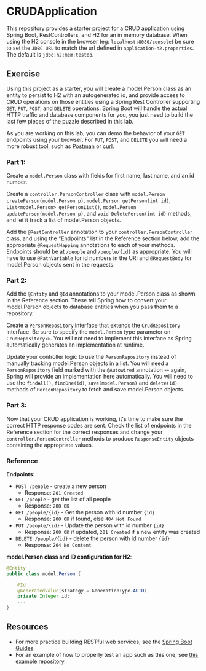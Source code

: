 # CRUDApplication

This repository provides a starter project for a CRUD application using Spring Boot, RestControllers, and H2 for an in memory database. When using the H2 console in the browser (eg: `localhost:8080/console`) be sure to set the `JDBC URL` to match the url defined in `application-h2.properties`. The default is `jdbc:h2:mem:testdb`.

## Exercise

Using this project as a starter, you will create a model.Person class as an entity to persist to H2 with an autogenerated id, and provide access to CRUD operations on those entities using a Spring Rest Controller supporting `GET`, `PUT`, `POST`, and `DELETE` operations. Spring Boot will handle the actual HTTP traffic and database components for you, you just need to build the last few pieces of the puzzle described in this lab.

As you are working on this lab, you can demo the behavior of your `GET` endpoints using your browser. For `PUT`, `POST`, and `DELETE` you will need a more robust tool, such as [Postman](https://www.getpostman.com/) or [curl](https://curl.haxx.se/).

### Part 1:

Create a `model.Person` class with fields for first name, last name, and an id number.

Create a `controller.PersonController` class with `model.Person createPerson(model.Person p)`, `model.Person getPerson(int id)`, `List<model.Person> getPersonList()`, `model.Person updatePerson(model.Person p)`, and `void DeletePerson(int id)` methods, and let it track a list of model.Person objects.

Add the `@RestController` annotation to your `controller.PersonController` class, and using the "Endpoints" list in the Reference section below, add the appropriate `@RequestMapping` annotations to each of your methods. Endpoints should be at `/people` and `/people/{id}` as appropriate. You will have to use `@PathVariable` for id numbers in the URI and `@RequestBody` for model.Person objects sent in the requests.


### Part 2: 

Add the `@Entity` and `@Id` annotations to your model.Person class as shown in the Reference section. These tell Spring how to convert your model.Person objects to database entities when you pass them to a repository.

Create a `PersonRepository` interface that extends the `CrudRepository` interface. Be sure to specify the `model.Person` type parameter on `CrudRepository<>`. You will not need to implement this interface as Spring automatically generates an implementation at runtime.

Update your controller logic to use the `PersonRepository` instead of manually tracking model.Person objects in a list. You will need a `PersonRepository` field marked with the `@Autowired` annotation -- again, Spring will provide an implementation here automatically. You will need to use the `findAll()`, `findOne(id)`, `save(model.Person)` and `delete(id)` methods of `PersonRepository` to fetch and save model.Person objects.

### Part 3:


Now that your CRUD application is working, it's time to make sure the correct HTTP response codes are sent. Check the list of endpoints in the Reference section for the correct responses and change your `controller.PersonController` methods to produce `ResponseEntity` objects containing the appropriate values.


### Reference

**Endpoints:**

- `POST /people` - create a new person
  - Response: `201 Created`
- `GET /people` - get the list of all people
  - Response: `200 OK` 
- `GET /people/{id}` - Get the person with id number `{id}`
  - Response: `200 OK` if found, else `404 Not Found`
- `PUT /people/{id}` - Update the person with id number `{id}`
  - Response: `200 OK` if updated, `201 Created` if a new entity was created
- `DELETE /people/{id}` - delete the person with id number `{id}`
  - Response: `204 No Content`

**model.Person class and  ID configuration for H2**:

```Java
@Entity
public class model.Person {

    @Id
    @GeneratedValue(strategy = GenerationType.AUTO)
    private Integer id;
    ...
}
```

## Resources

- For more practice building RESTful web services, see the [Spring Boot Guides](https://spring.io/guides)
- For an example of how to properly test an app such as this one, see [this example repository](https://github.com/Zipcoder/SpringBootWithUnitTest)
